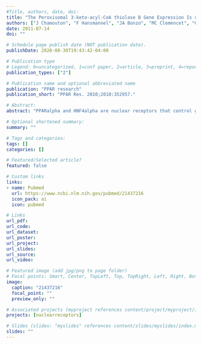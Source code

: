 ```yaml
---
#Title, authors, date, doi:
title: "The Peroxisomal 3-keto-acyl-CoA thiolase B Gene Expression Is under the Dual Control of PPARalpha and HNF4alpha in the Liver."
authors: ["J Chamouton", "F Hansmannel", "JA Bonzo", "MC Clemencet", "G Chevillard", "M Battle", "P Martin", "T Pineau", "S Duncan", "FJ Gonzalez", "N Latruffe", "S Mandard", "V Nicolas-Frances"]
date: 2011-07-14
doi: ""

# Schedule page publish date (NOT publication date).
publishDate: 2020-08-30T19:43:42-04:00

# Publication type
# Legend: 0=uncategorized, 1=conf paper, 2=article, 3=preprint, 4=report, 5=book, 6=book chapter, 7=thesis, 8=patent
publication_types: ["2"]

# Publication name and optional abbreviated name
publication: "PPAR research"
publication_short: "PPAR Res. 2010;2010:352957."

# Abstract:
abstract: "PPARalpha and HNF4alpha are nuclear receptors that control gene transcription by direct binding to specific nucleotide sequences. Using transgenic mice deficient for either PPARalpha or HNF4alpha, we show that the expression of the peroxisomal 3-keto-acyl-CoA thiolase B (Thb) is under the dependence of these two transcription factors. Transactivation and gel shift experiments identified a novel PPAR response element within intron 3 of the Thb gene, by which PPARalpha but not HNF4alpha transactivates. Intriguingly, we found that HNF4alpha enhanced PPARalpha/RXRalpha transactivation from TB PPRE3 in a DNA-binding independent manner. Coimmunoprecipitation assays supported the hypothesis that HNF4alpha was physically interacting with RXRalpha. RT-PCR performed with RNA from liver-specific HNF4alpha-null mice confirmed the involvement of HNF4alpha in the PPARalpha-regulated induction of Thb by Wy14,643. Overall, we conclude that HNF4alpha enhances the PPARalpha-mediated activation of Thb gene expression in part through interaction with the obligate PPARalpha partner, RXRalpha."

# Optional shortened summary:
summary: ""

# Tags and categories:
tags: []
categories: []

# Featured/Selected article?
featured: false

# Custom links
links:
- name: Pubmed
  url: https://www.ncbi.nlm.nih.gov/pubmed/21437216
  icon_pack: ai
  icon: pubmed

# Links
url_pdf:
url_code:
url_dataset:
url_poster:
url_project:
url_slides:
url_source:
url_video:

# Featured image (add jpg/png to page folder)
# Focal points: Smart, Center, TopLeft, Top, TopRight, Left, Right, BottomLeft, Bottom, BottomRight
image: 
  caption: "21437216"
  focal_point: ""
  preview_only: ""

# Associated projects (myproject references content/project/myproject/index.md)
projects: [nuclearreceptors]

# Slides (slides: "myslides" references content/slides/myslides/index.md)
slides: ""
---
```


